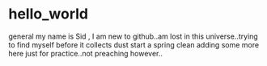 # hello_world
general
my name is Sid , I am new to github..am lost in this universe..trying to find myself
before it collects dust
start a spring clean
adding some more here
just for practice..not preaching however..
